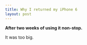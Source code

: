 ```yaml
---
title: Why I returned my iPhone 6
layout: post
---
```


**After two weeks of using it non-stop.**

It was too big.